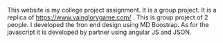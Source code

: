 This website is my college project assignment. It is a group project. It is a replica of https://www.vainglorygame.com/ . This is group project of 2 people.
I developed the fron end design using MD Boostrap. As for the javascript it is developed by partner using angular JS and JSON.
